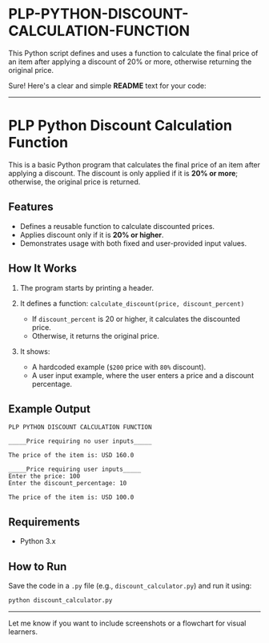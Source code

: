 # PLP-PYTHON-DISCOUNT-CALCULATION-FUNCTION
This Python script defines and uses a function to calculate the final price of an item after applying a discount of 20% or more, otherwise returning the original price.

Sure! Here's a clear and simple **README** text for your code:

---

# PLP Python Discount Calculation Function

This is a basic Python program that calculates the final price of an item after applying a discount. The discount is only applied if it is **20% or more**; otherwise, the original price is returned.

## Features

* Defines a reusable function to calculate discounted prices.
* Applies discount only if it is **20% or higher**.
* Demonstrates usage with both fixed and user-provided input values.

## How It Works

1. The program starts by printing a header.
2. It defines a function:
   `calculate_discount(price, discount_percent)`

   * If `discount_percent` is 20 or higher, it calculates the discounted price.
   * Otherwise, it returns the original price.
3. It shows:

   * A hardcoded example (`$200` price with `80%` discount).
   * A user input example, where the user enters a price and a discount percentage.

## Example Output

```
PLP PYTHON DISCOUNT CALCULATION FUNCTION

_____Price requiring no user inputs_____

The price of the item is: USD 160.0

_____Price requiring user inputs_____
Enter the price: 100
Enter the discount_percentage: 10

The price of the item is: USD 100.0
```

## Requirements

* Python 3.x

## How to Run

Save the code in a `.py` file (e.g., `discount_calculator.py`) and run it using:

```bash
python discount_calculator.py
```

---

Let me know if you want to include screenshots or a flowchart for visual learners.
